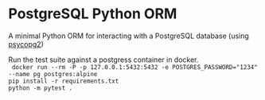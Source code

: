 # PostgreSQL Python ORM
A minimal Python ORM for interacting with a PostgreSQL database (using [psycopg2](https://pypi.org/project/psycopg2/)) <br />

Run the test suite against a postgress container in docker. <br />
``` docker run --rm -P -p 127.0.0.1:5432:5432 -e POSTGRES_PASSWORD="1234" --name pg postgres:alpine``` <br />
```pip install -r requirements.txt```<br />
```python -m pytest .```<br />